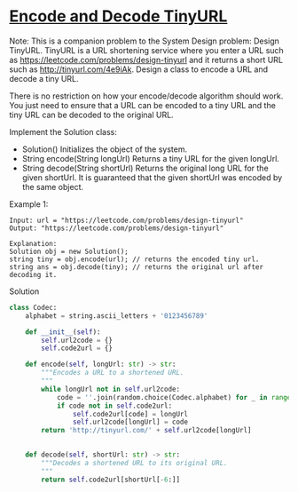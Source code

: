 # [Encode and Decode TinyURL](https://leetcode.com/problems/encode-and-decode-tinyurl/description/)

Note: This is a companion problem to the System Design problem: Design TinyURL.
TinyURL is a URL shortening service where you enter a URL such as https://leetcode.com/problems/design-tinyurl and it 
returns a short URL such as http://tinyurl.com/4e9iAk. Design a class to encode a URL and decode a tiny URL.

There is no restriction on how your encode/decode algorithm should work. You just need to ensure that a URL can be 
encoded to a tiny URL and the tiny URL can be decoded to the original URL.

Implement the Solution class:

- Solution() Initializes the object of the system.
- String encode(String longUrl) Returns a tiny URL for the given longUrl.
- String decode(String shortUrl) Returns the original long URL for the given shortUrl. It is guaranteed that the given 
shortUrl was encoded by the same object.
  
Example 1:
```
Input: url = "https://leetcode.com/problems/design-tinyurl"
Output: "https://leetcode.com/problems/design-tinyurl"

Explanation:
Solution obj = new Solution();
string tiny = obj.encode(url); // returns the encoded tiny url.
string ans = obj.decode(tiny); // returns the original url after decoding it.
```
Solution
```python
class Codec:
    alphabet = string.ascii_letters + '0123456789'

    def __init__(self):
        self.url2code = {}
        self.code2url = {}

    def encode(self, longUrl: str) -> str:
        """Encodes a URL to a shortened URL.
        """
        while longUrl not in self.url2code:
            code = ''.join(random.choice(Codec.alphabet) for _ in range(6))
            if code not in self.code2url:
                self.code2url[code] = longUrl
                self.url2code[longUrl] = code
        return 'http://tinyurl.com/' + self.url2code[longUrl]
        

    def decode(self, shortUrl: str) -> str:
        """Decodes a shortened URL to its original URL.
        """
        return self.code2url[shortUrl[-6:]]
```